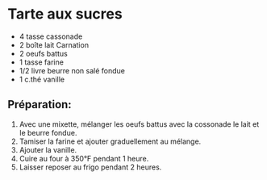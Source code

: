 # Tarte aux sucres

- 4 tasse cassonade
- 2 boîte lait Carnation
- 2 oeufs battus
- 1 tasse farine
- 1/2 livre beurre non salé fondue
- 1 c.thé vanille

## Préparation:

1. Avec une mixette, mélanger les oeufs battus avec la cossonade le lait et le beurre fondue.
2. Tamiser la farine et ajouter graduellement au mélange.
3. Ajouter la vanille.
4. Cuire au four à 350°F pendant 1 heure.
5. Laisser reposer au frigo pendant 2 heures.

